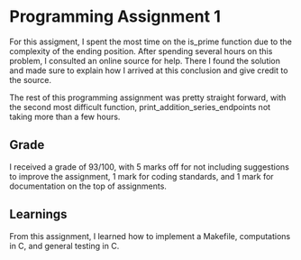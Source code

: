# Programming Assignment 1

For this assigment, I spent the most time on the is_prime function due to the complexity of the ending position. After spending several hours on this problem, I consulted an online source for help. There I found the solution and made sure to explain how I arrived at this conclusion and give credit to the source.

The rest of this programming assignment was pretty straight forward, with the second most difficult function, print_addition_series_endpoints not taking more than a few hours.

## Grade

I received a grade of 93/100, with 5 marks off for not including suggestions to improve the assignment, 1 mark for coding standards, and 1 mark for documentation on the top of assignments.

## Learnings

From this assignment, I learned how to implement a Makefile, computations in C, and general testing in C.